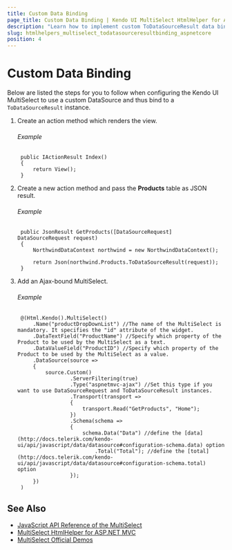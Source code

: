 ```yaml
---
title: Custom Data Binding
page_title: Custom Data Binding | Kendo UI MultiSelect HtmlHelper for ASP.NET Core
description: "Learn how to implement custom ToDataSourceResult data binding in the Kendo UI MultiSelect HtmlHelper for ASP.NET Core (MVC 6 or ASP.NET Core MVC)."
slug: htmlhelpers_multiselect_todatasourceresultbinding_aspnetcore
position: 4
---
```


# Custom Data Binding

Below are listed the steps for you to follow when configuring the Kendo UI MultiSelect to use a custom DataSource and thus bind to a `ToDataSourceResult` instance.

1. Create an action method which renders the view.

    ###### Example

        public IActionResult Index()
        {
            return View();
        }

1. Create a new action method and pass the **Products** table as JSON result.

    ###### Example

        public JsonResult GetProducts([DataSourceRequest] DataSourceRequest request)
        {
            NorthwindDataContext northwind = new NorthwindDataContext();

            return Json(northwind.Products.ToDataSourceResult(request));
        }

1. Add an Ajax-bound MultiSelect.

    ###### Example

        @(Html.Kendo().MultiSelect()
            .Name("productDropDownList") //The name of the MultiSelect is mandatory. It specifies the "id" attribute of the widget.
            .DataTextField("ProductName") //Specify which property of the Product to be used by the MultiSelect as a text.
            .DataValueField("ProductID") //Specify which property of the Product to be used by the MultiSelect as a value.
            .DataSource(source =>
            {
                source.Custom()
                        .ServerFiltering(true)
                        .Type("aspnetmvc-ajax") //Set this type if you want to use DataSourceRequest and ToDataSourceResult instances.
                        .Transport(transport =>
                        {
                            transport.Read("GetProducts", "Home");
                        })
                        .Schema(schema =>
                        {
                            schema.Data("Data") //define the [data](http://docs.telerik.com/kendo-ui/api/javascript/data/datasource#configuration-schema.data) option
                                .Total("Total"); //define the [total](http://docs.telerik.com/kendo-ui/api/javascript/data/datasource#configuration-schema.total) option
                        });
            })
        )

## See Also

* [JavaScript API Reference of the MultiSelect](http://docs.telerik.com/kendo-ui/api/javascript/ui/multiselect)
* [MultiSelect HtmlHelper for ASP.NET MVC](http://docs.telerik.com/aspnet-mvc/helpers/multiselect/overview)
* [MultiSelect Official Demos](http://demos.telerik.com/aspnet-core/multiselect/index)
